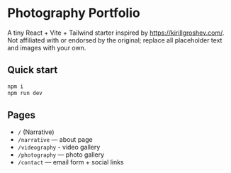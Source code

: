 # Photography Portfolio 

A tiny React + Vite + Tailwind starter inspired by https://kirillgroshev.com/.
Not affiliated with or endorsed by the original; replace all placeholder text and images with your own.

## Quick start
```bash
npm i
npm run dev
```

## Pages
- `/` (Narrative)
- `/narrative` — about page
- `/videography` - video gallery
- `/photography` — photo gallery
- `/contact` — email form + social links

